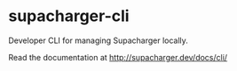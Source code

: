 # supacharger-cli
Developer CLI for managing Supacharger locally.

Read the documentation at http://supacharger.dev/docs/cli/